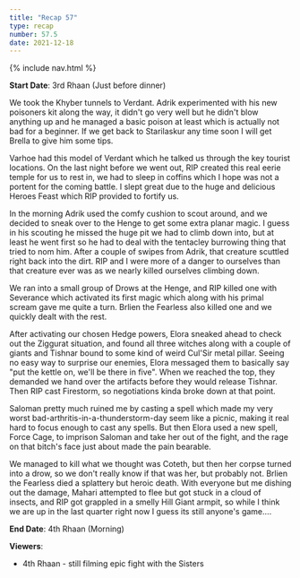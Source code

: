 ```yaml
---
title: "Recap 57"
type: recap
number: 57.5
date: 2021-12-18
---
```


{% include nav.html %}

**Start Date**: 3rd Rhaan (Just before dinner)

We took the Khyber tunnels to Verdant. Adrik experimented with his new poisoners kit along the way, it didn't go very well but he didn't blow anything up and he managed a basic poison at least which is actually not bad for a beginner. If we get back to Starilaskur any time soon I will get Brella to give him some tips.

Varhoe had this model of Verdant which he talked us through the key tourist locations. On the last night before we went out, RIP created this real eerie temple for us to rest in, we had to sleep in coffins which I hope was not a portent for the coming battle. I slept great due to the huge and delicious Heroes Feast which RIP provided to fortify us.

In the morning Adrik used the comfy cushion to scout around, and we decided to sneak over to the Henge to get some extra planar magic. I guess in his scouting he missed the huge pit we had to climb down into, but at least he went first so he had to deal with the tentacley burrowing thing that tried to nom him. After a couple of swipes from Adrik, that creature scuttled right back into the dirt. RIP and I were more of a danger to ourselves than that creature ever was as we nearly killed ourselves climbing down.

We ran into a small group of Drows at the Henge, and RIP killed one with Severance which activated its first magic which along with his primal scream gave me quite a turn. Brlien the Fearless also killed one and we quickly dealt with the rest.

After activating our chosen Hedge powers, Elora sneaked ahead to check out the Ziggurat situation, and found all three witches along with a couple of giants and Tishnar bound to some kind of weird Cul'Sir metal pillar. Seeing no easy way to surprise our enemies, Elora messaged them to basically say "put the kettle on, we'll be there in five". When we reached the top, they demanded we hand over the artifacts before they would release Tishnar. Then RIP cast Firestorm, so negotiations kinda broke down at that point.

Saloman pretty much ruined me by casting a spell which made my very worst bad-arthritis-in-a-thunderstorm-day seem like a picnic, making it real hard to focus enough to cast any spells. But then Elora used a new spell, Force Cage, to imprison Saloman and take her out of the fight, and the rage on that bitch's face just about made the pain bearable.

We managed to kill what we thought was Coteth, but then her corpse turned into a drow, so we don't really know if that was her, but probably not. Brlien the Fearless died a splattery but heroic death. With everyone but me dishing out the damage, Mahari attempted to flee but got stuck in a cloud of insects, and RIP got grappled in a smelly Hill Giant armpit, so while I think we are up in the last quarter right now I guess its still anyone's game….

**End Date**: 4th Rhaan (Morning)

**Viewers**: 
- 4th Rhaan - still filming epic fight with the Sisters